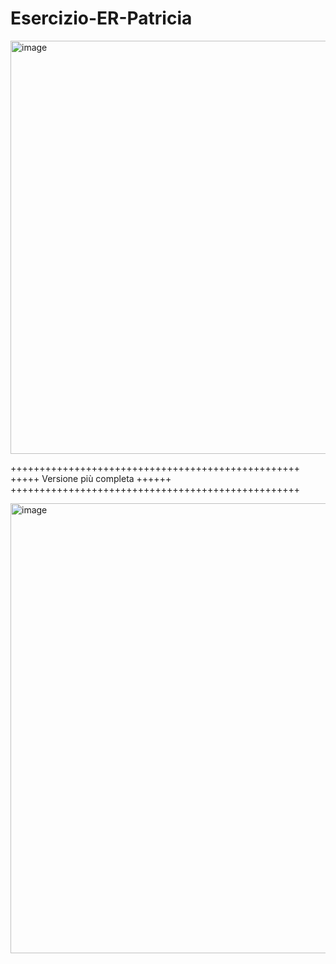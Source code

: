 # Esercizio-ER-Patricia

<img width="1191" height="661" alt="image" src="https://github.com/user-attachments/assets/30058d26-0b07-4c83-b814-a6183e6c1469" />

++++++++++++++++++++++++++++++++++++++++++++++++++
+++++          Versione più completa        ++++++
++++++++++++++++++++++++++++++++++++++++++++++++++


<img width="1392" height="720" alt="image" src="https://github.com/user-attachments/assets/ad02e86e-02e7-4931-9f5d-723af401fb5d" />

